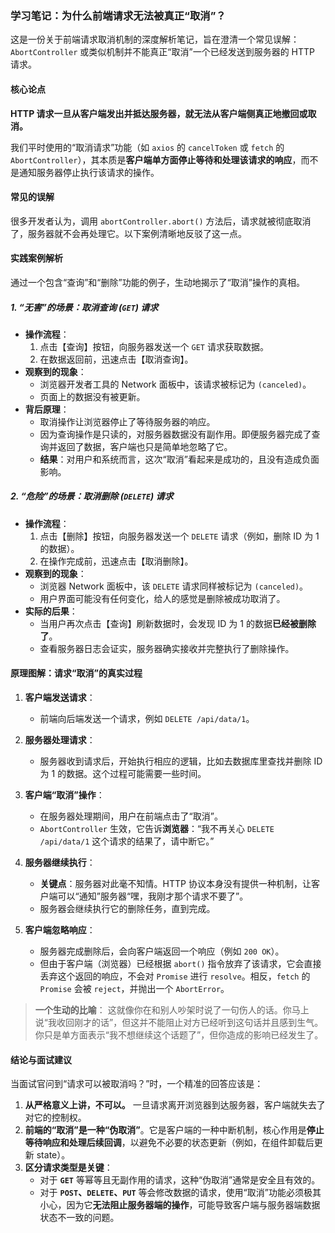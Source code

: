 ### 学习笔记：为什么前端请求无法被真正“取消”？

这是一份关于前端请求取消机制的深度解析笔记，旨在澄清一个常见误解：`AbortController` 或类似机制并不能真正“取消”一个已经发送到服务器的 HTTP 请求。

#### 核心论点

**HTTP 请求一旦从客户端发出并抵达服务器，就无法从客户端侧真正地撤回或取消。**

我们平时使用的“取消请求”功能（如 `axios` 的 `cancelToken` 或 `fetch` 的 `AbortController`），其本质是**客户端单方面停止等待和处理该请求的响应**，而不是通知服务器停止执行该请求的操作。

#### 常见的误解

很多开发者认为，调用 `abortController.abort()` 方法后，请求就被彻底取消了，服务器就不会再处理它。以下案例清晰地反驳了这一点。

#### 实践案例解析

通过一个包含“查询”和“删除”功能的例子，生动地揭示了“取消”操作的真相。

##### 1. “无害”的场景：取消查询 (`GET`) 请求

-   **操作流程**：
    1.  点击【查询】按钮，向服务器发送一个 `GET` 请求获取数据。
    2.  在数据返回前，迅速点击【取消查询】。
-   **观察到的现象**：
    -   浏览器开发者工具的 Network 面板中，该请求被标记为 `(canceled)`。
    -   页面上的数据没有被更新。
-   **背后原理**：
    -   取消操作让浏览器停止了等待服务器的响应。
    -   因为查询操作是只读的，对服务器数据没有副作用。即便服务器完成了查询并返回了数据，客户端也只是简单地忽略了它。
    -   **结果**：对用户和系统而言，这次“取消”看起来是成功的，且没有造成负面影响。

##### 2. “危险”的场景：取消删除 (`DELETE`) 请求

-   **操作流程**：
    1.  点击【删除】按钮，向服务器发送一个 `DELETE` 请求（例如，删除 ID 为 1 的数据）。
    2.  在操作完成前，迅速点击【取消删除】。
-   **观察到的现象**：
    -   浏览器 Network 面板中，该 `DELETE` 请求同样被标记为 `(canceled)`。
    -   用户界面可能没有任何变化，给人的感觉是删除被成功取消了。
-   **实际的后果**：
    -   当用户再次点击【查询】刷新数据时，会发现 ID 为 1 的数据**已经被删除了**。
    -   查看服务器日志会证实，服务器确实接收并完整执行了删除操作。

#### 原理图解：请求“取消”的真实过程

1.  **客户端发送请求**：
    -   前端向后端发送一个请求，例如 `DELETE /api/data/1`。

2.  **服务器处理请求**：
    -   服务器收到请求后，开始执行相应的逻辑，比如去数据库里查找并删除 ID 为 1 的数据。这个过程可能需要一些时间。

3.  **客户端“取消”操作**：
    -   在服务器处理期间，用户在前端点击了“取消”。
    -   `AbortController` 生效，它告诉**浏览器**：“我不再关心 `DELETE /api/data/1` 这个请求的结果了，请中断它。”

4.  **服务器继续执行**：
    -   **关键点**：服务器对此毫不知情。HTTP 协议本身没有提供一种机制，让客户端可以“通知”服务器“嘿，我刚才那个请求不要了”。
    -   服务器会继续执行它的删除任务，直到完成。

5.  **客户端忽略响应**：
    -   服务器完成删除后，会向客户端返回一个响应（例如 `200 OK`）。
    -   但由于客户端（浏览器）已经根据 `abort()` 指令放弃了该请求，它会直接丢弃这个返回的响应，不会对 `Promise` 进行 `resolve`。相反，`fetch` 的 `Promise` 会被 `reject`，并抛出一个 `AbortError`。

> **一个生动的比喻**：
> 这就像你在和别人吵架时说了一句伤人的话。你马上说“我收回刚才的话”，但这并不能阻止对方已经听到这句话并且感到生气。你只是单方面表示“我不想继续这个话题了”，但你造成的影响已经发生了。

#### 结论与面试建议

当面试官问到“请求可以被取消吗？”时，一个精准的回答应该是：

1.  **从严格意义上讲，不可以。** 一旦请求离开浏览器到达服务器，客户端就失去了对它的控制权。
2.  **前端的“取消”是一种“伪取消”**。它是客户端的一种中断机制，核心作用是**停止等待响应和处理后续回调**，以避免不必要的状态更新（例如，在组件卸载后更新 state）。
3.  **区分请求类型是关键**：
    -   对于 **`GET`** 等幂等且无副作用的请求，这种“伪取消”通常是安全且有效的。
    -   对于 **`POST`、`DELETE`、`PUT`** 等会修改数据的请求，使用“取消”功能必须极其小心，因为它**无法阻止服务器端的操作**，可能导致客户端与服务器端数据状态不一致的问题。